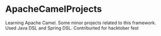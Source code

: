 # ApacheCamelProjects
Learning Apache Camel. Some minor projects related to this framework. Used Java DSL and Spring DSL. 
Contriburted for hacktober fest
